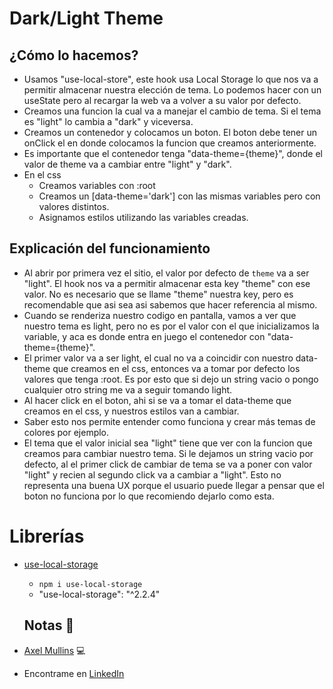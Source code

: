 # Dark/Light Theme

## ¿Cómo lo hacemos?
- Usamos "use-local-store", este hook usa Local Storage lo que nos va a permitir almacenar nuestra elección de tema. Lo podemos hacer con un useState pero al recargar la web va a volver a su valor por defecto.
- Creamos una funcion la cual va a manejar el cambio de tema. Si el tema es "light" lo cambia a "dark" y viceversa.
- Creamos un contenedor y colocamos un boton. El boton debe tener un onClick el en donde colocamos la funcion que creamos anteriormente.
- Es importante que el contenedor tenga "data-theme={theme}", donde el valor de theme va a cambiar entre "light" y "dark".
- En el css 
    - Creamos variables con :root
    - Creamos un [data-theme='dark'] con las mismas variables pero con valores distintos.
    - Asignamos estilos utilizando las variables creadas.

## Explicación del funcionamiento
- Al abrir por primera vez el sitio, el valor por defecto de `theme` va a ser "light". El hook nos va a permitir almacenar esta key "theme" con ese valor. No es necesario que se llame "theme" nuestra key, pero es recomendable que asi sea asi sabemos que hacer referencia al mismo.
- Cuando se renderiza nuestro codigo en pantalla, vamos a ver que nuestro tema es light, pero no es por el valor con el que inicializamos la variable, y aca es donde entra en juego el contenedor con "data-theme={theme}".
- El primer valor va a ser light, el cual no va a coincidir con nuestro data-theme que creamos en el css, entonces va a tomar por defecto los valores que tenga :root. Es por esto que si dejo un string vacio o pongo cualquier otro string me va a seguir tomando light.
- Al hacer click en el boton, ahi si se va a tomar el data-theme que creamos en el css, y nuestros estilos van a cambiar.
- Saber esto nos permite entender como funciona y crear más temas de colores por ejemplo.
- El tema que el valor inicial sea "light" tiene que ver con la funcion que creamos para cambiar nuestro tema. Si le dejamos un string vacio por defecto, al el primer click de cambiar de tema se va a poner con valor "light" y recien al segundo click va a cambiar a "light". Esto no representa una buena UX porque el usuario puede llegar a pensar que el boton no funciona por lo que recomiendo dejarlo como esta.

# Librerías

- [use-local-storage](https://www.npmjs.com/package/use-local-storage)
    - `npm i use-local-storage`
    - "use-local-storage": "^2.2.4"

    ## Notas 📢

- [Axel Mullins](https://github.com/AxelMullins) 💻
- Encontrame en [LinkedIn](https://www.linkedin.com/in/axel-mullins/)